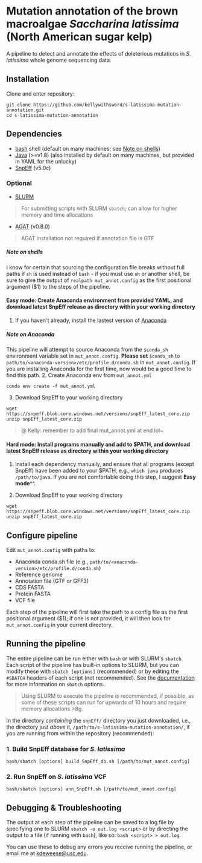 # Mutation annotation of the brown macroalgae *Saccharina latissima* (North American sugar kelp)
A pipeline to detect and annotate the effects of deleterious mutations in *S. latissima* whole genome sequencing data.

## Installation
Clone and enter repository:
```
git clone https://github.com/kellywithsword/s-latissima-mutation-annotation.git
cd s-latissima-mutation-annotation
```

## Dependencies
* [bash](https://www.gnu.org/software/bash) shell (default on many machines; see [Note on shells](#note-on-shells))
* [Java](https://openjdk.java.net) (>=v1.8) (also installed by default on many machines, but provided in YAML for the unlucky)
* [SnpEff](https://pcingola.github.io/SnpEff) (v5.0c)
### Optional 
* [SLURM](https://slurm.schedmd.com/download.html)
> For submitting scripts with SLURM `sbatch`; can allow for higher memory and time allocations
* [AGAT](https://github.com/NBISweden/AGAT) (v0.8.0)
> AGAT installation not required if annotation file is GTF

##### Note on shells
I know for certain that sourcing the configuration file breaks without full paths if `sh` is used instead of `bash` - if you must use `sh` or another shell, be sure to give the output of `realpath mut_annot.config` as the first positional argument ($1) to the steps of the pipeline.

#### Easy mode: Create Anaconda environment from provided YAML, and download latest SnpEff release as directory within your working directory
1. If you haven't already, install the lastest version of [Anaconda](https://www.anaconda.com/)
##### Note on Anaconda
This pipeline will attempt to source Anaconda from the `$conda_sh` environment variable set in `mut_annot.config`. **Please set** `$conda_sh` to `path/to/<anaconda-version>/etc/profile.d/conda.sh` in `mut_annot.config`. If you are installing Anaconda for the first time, now would be a good time to find this path.
2. Create Anaconda env from `mut_annot.yml`
```
conda env create -f mut_annot.yml
```
3. Download SnpEff to your working directory
```
wget https://snpeff.blob.core.windows.net/versions/snpEff_latest_core.zip
unzip snpEff_latest_core.zip
```

> @ Kelly: remember to add final mut\_annot.yml at end lol~

#### Hard mode: Install programs manually and add to $PATH, and download latest SnpEff release as directory within your working directory
1. Install each dependency manually, and ensure that all programs (except SnpEff) have been added to your $PATH, e.g., `which java` produces `/path/to/java`. If you are not comfortable doing this step, I suggest **Easy mode**^^.

2. Download SnpEff to your working directory
```
wget https://snpeff.blob.core.windows.net/versions/snpEff_latest_core.zip
unzip snpEff_latest_core.zip
```

## Configure pipeline
Edit `mut_annot.config` with paths to:
* Anaconda conda.sh file (e.g., `path/to/<anaconda-version>/etc/profile.d/conda.sh`)
* Reference genome
* Annotation file (GTF or GFF3)
* CDS FASTA
* Protein FASTA
* VCF file

Each step of the pipeline will first take the path to a config file as the first positional argument ($1); if one is not provided, it will then look for `mut_annot.config` in your current directory. 

## Running the pipeline
The entire pipeline can be run either with `bash` or with SLURM's `sbatch`. Each script of the pipeline has built-in options to SLURM, but you can modify these with `sbatch [options]` (recommended) or by editing the `#SBATCH` headers of each script (not recommended). See the [documentation](https://slurm.schedmd.com/sbatch.html) for more information on `sbatch` options. 
> Using SLURM to execute the pipeline is recommended, if possible, as some of these scripts can run for upwards of 10 hours and require memory allocations >8g.

In the directory *containing* the `snpEff/` directory you just downloaded, i.e., the directory just *above* it, `/path/to/s-latissima-mutation-annotation/`, if you are running from within the repository (recommended):
### 1. Build SnpEff database for *S. latissima*
```
bash/sbatch [options] build_SnpEff_db.sh [/path/to/mut_annot.config]
```

### 2. Run SnpEff on *S. latissima* VCF
```
bash/sbatch [options] ann_SnpEff.sh [/path/to/mut_annot.config]
```

## Debugging & Troubleshooting
The output at each step of the pipeline can be saved to a log file by specifying one to SLURM `sbatch -o out.log <script>` or by directing the output to a file (if running with `bash`), like so: `bash <script> > out.log`.

You can use these to debug any errors you receive running the pipeline, or email me at kdeweese@usc.edu.

